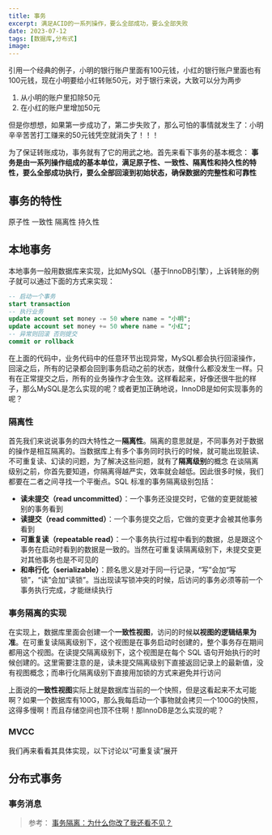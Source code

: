 ```yaml
---
title: 事务
excerpt: 满足ACID的一系列操作，要么全部成功，要么全部失败
date: 2023-07-12
tags: [数据库,分布式]
image:
---
```


引用一个经典的例子，小明的银行账户里面有100元钱，小红的银行账户里面也有100元钱，现在小明要给小红转账50元，对于银行来说，大致可以分为两步
1. 从小明的账户里扣除50元
2. 在小红的账户里增加50元

但是你想想，如果第一步成功了，第二步失败了，那么可怕的事情就发生了：小明辛辛苦苦打工赚来的50元钱凭空就消失了！！！

为了保证转账成功，事务就有了它的用武之地。首先来看下事务的基本概念：
**事务是由一系列操作组成的基本单位，满足原子性、一致性、隔离性和持久性的特性，要么全部成功执行，要么全部回滚到初始状态，确保数据的完整性和可靠性**

## 事务的特性
原子性
一致性
隔离性
持久性

## 本地事务
本地事务一般用数据库来实现，比如MySQL（基于InnoDB引擎），上诉转账的例子就可以通过下面的方式来实现：
```sql
-- 启动一个事务
start transaction
-- 执行业务
update account set money -= 50 where name = "小明";
update account set money += 50 where name = "小红";
-- 异常则回滚 否则提交
commit or rollback
```

在上面的代码中，业务代码中的任意环节出现异常，MySQL都会执行回滚操作，回滚之后，所有的记录都会回到事务启动之前的状态，就像什么都没发生一样。只有在正常提交之后，所有的业务操作才会生效。这样看起来，好像还很牛批的样子，那么MySQL是怎么实现的呢？或者更加正确地说，InnoDB是如何实现事务的呢？

### 隔离性
首先我们来说说事务的四大特性之一**隔离性**。隔离的意思就是，不同事务对于数据的操作是相互隔离的。当数据库上有多个事务同时执行的时候，就可能出现脏读、不可重复读、幻读的问题，为了解决这些问题，就有了**隔离级别**的概念
在谈隔离级别之前，你首先要知道，你隔离得越严实，效率就会越低。因此很多时候，我们都要在二者之间寻找一个平衡点。SQL 标准的事务隔离级别包括：
+ **读未提交（read uncommitted）**：一个事务还没提交时，它做的变更就能被别的事务看到
+ **读提交（read committed）**：一个事务提交之后，它做的变更才会被其他事务看到
+ **可重复读（repeatable read）**：一个事务执行过程中看到的数据，总是跟这个事务在启动时看到的数据是一致的。当然在可重复读隔离级别下，未提交变更对其他事务也是不可见的
+ **和串行化（serializable）**：顾名思义是对于同一行记录，“写”会加“写锁”，“读”会加“读锁”。当出现读写锁冲突的时候，后访问的事务必须等前一个事务执行完成，才能继续执行

### 事务隔离的实现
在实现上，数据库里面会创建一个**一致性视图**，访问的时候**以视图的逻辑结果为准**。在可重复读隔离级别下，这个视图是在事务启动时创建的，整个事务存在期间都用这个视图。在读提交隔离级别下，这个视图是在每个 SQL 语句开始执行的时候创建的。这里需要注意的是，读未提交隔离级别下直接返回记录上的最新值，没有视图概念；而串行化隔离级别下直接用加锁的方式来避免并行访问

上面说的**一致性视图**实际上就是数据库当前的一个快照，但是这看起来不太可能啊？如果一个数据库有100G，那么我每启动一个事物就会拷贝一个100G的快照，这得多慢啊！而且存储空间也顶不住啊！那InnoDB是怎么实现的呢？

### MVCC
我们再来看看其具体实现，以下讨论以“可重复读”展开

## 分布式事务
### 事务消息

> 参考：
[事务隔离：为什么你改了我还看不见？](https://time.geekbang.org/column/article/68963)
